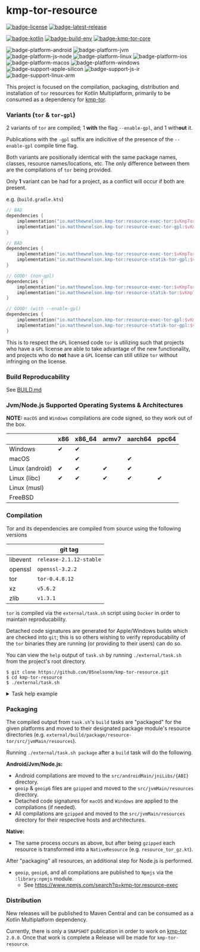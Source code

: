 # kmp-tor-resource
[![badge-license]][url-license]
[![badge-latest-release]][url-latest-release]

[![badge-kotlin]][url-kotlin]
[![badge-build-env]][url-build-env]
[![badge-kmp-tor-core]][url-kmp-tor-core]

![badge-platform-android]
![badge-platform-jvm]
![badge-platform-js-node]
![badge-platform-linux]
![badge-platform-ios]
![badge-platform-macos]
![badge-platform-windows]
![badge-support-apple-silicon]
![badge-support-js-ir]
![badge-support-linux-arm]

This project is focused on the compilation, packaging, distribution and installation of `tor`
resources for Kotlin Multiplatform, primarily to be consumed as a dependency for [kmp-tor][url-kmp-tor].

### Variants (`tor` & `tor-gpl`)

2 variants of `tor` are compiled; 1 **with** the flag `--enable-gpl`, and 1 with**out** it.

Publications with the `-gpl` suffix are indicitive of the presence of the `--enable-gpl` compile 
time flag.

Both variants are positionally identical with the same package names, classes, resource 
names/locations, etc. The only difference between them are the compilations of `tor` being provided.

Only **1** variant can be had for a project, as a conflict will occur if both are present.

e.g. (`build.gradle.kts`)
```kotlin
// BAD
dependencies {
    implementation("io.matthewnelson.kmp-tor:resource-exec-tor:$vKmpTorResource")
    implementation("io.matthewnelson.kmp-tor:resource-exec-tor-gpl:$vKmpTorResource")
}

// BAD
dependencies {
    implementation("io.matthewnelson.kmp-tor:resource-exec-tor:$vKmpTorResource")
    implementation("io.matthewnelson.kmp-tor:resource-statik-tor-gpl:$vKmpTorResource")
}

// GOOD! (non-gpl)
dependencies {
    implementation("io.matthewnelson.kmp-tor:resource-exec-tor:$vKmpTorResource")
    implementation("io.matthewnelson.kmp-tor:resource-statik-tor:$vKmpTorResource")
}

// GOOD! (with --enable-gpl)
dependencies {
    implementation("io.matthewnelson.kmp-tor:resource-exec-tor-gpl:$vKmpTorResource")
    implementation("io.matthewnelson.kmp-tor:resource-statik-tor-gpl:$vKmpTorResource")
}
```

This is to respect the `GPL` licensed code `tor` is utilizing such that projects who 
have a `GPL` license are able to take advantage of the new functionality, and projects who do 
**not** have a `GPL` license can still utilize `tor` without infringing on the license.

### Build Reproducability

See [BUILD.md](docs/BUILD.md)

### Jvm/Node.js Supported Operating Systems & Architectures

**NOTE:** `macOS` and `Windows` compilations are code signed, so they work out of the box.

|                 | x86 | x86_64 | armv7 | aarch64 | ppc64 |
|-----------------|-----|--------|-------|---------|-------|
| Windows         | ✔   | ✔      |       |         |       |
| macOS           |     | ✔      |       | ✔       |       |
| Linux (android) | ✔   | ✔      | ✔     | ✔       |       |
| Linux (libc)    | ✔   | ✔      | ✔     | ✔       | ✔     |
| Linux (musl)    |     |        |       |         |       |
| FreeBSD         |     |        |       |         |       |

### Compilation

Tor and its dependencies are compiled from source using the following versions 

<!-- TAG_VERSION -->
<!-- TAG_DEPENDENCIES -->

|          | git tag                 |
|----------|-------------------------|
| libevent | `release-2.1.12-stable` |
| openssl  | `openssl-3.2.2`         |
| tor      | `tor-0.4.8.12`          |
| xz       | `v5.6.2`                |
| zlib     | `v1.3.1`                |

`tor` is compiled via the `external/task.sh` script using `Docker` in order to maintain 
reproducability.

Detached code signatures are generated for Apple/Windows builds which are checked into 
`git`; this is so others wishing to verify reproducability of the `tor` binaries they 
are running (or providing to their users) can do so.

You can view the `help` output of `task.sh` by running `./external/task.sh` from the project's 
root directory.

```
$ git clone https://github.com/05nelsonm/kmp-tor-resource.git
$ cd kmp-tor-resource
$ ./external/task.sh
```

<details>
    <summary>Task help example</summary>

![image][url-task-image]

</details>

### Packaging

The compiled output from `task.sh`'s `build` tasks are "packaged" for the given platforms and 
moved to their designated package module's resource directories 
(e.g. `external/build/package/resource-tor/src/jvmMain/resources`).

Running `./external/task.sh package` after a `build` task will do the following.

**Android/Jvm/Node.js:**
 - Android compilations are moved to the `src/androidMain/jniLibs/{ABI}` directory.
 - `geoip` & `geoip6` files are `gzipped` and moved to the `src/jvmMain/resources` directory.
 - Detached code signatures for `macOS` and `Windows` are applied to the compilations (if needed).
 - All compilations are `gzipped` and moved to the `src/jvmMain/resources` directory for their respective 
   hosts and architectures.

**Native:**
 - The same process occurs as above, but after being `gzipped` each resource is transformed into 
   a `NativeResource` (e.g. `resource_tor_gz.kt`).

After "packaging" all resources, an additional step for Node.js is performed.
 - `geoip`, `geoip6`, and all compilations are published to `Npmjs` via the `:library:npmjs` module.
     - See https://www.npmjs.com/search?q=kmp-tor.resource-exec

### Distribution

<!-- TODO: Replace with Get Started (add note about npm dependencies for Node.js) -->

New releases will be published to Maven Central and can be consumed as a Kotlin Multiplatform 
dependency.

Currently, there is only a `SNAPSHOT` publication in order to work on [kmp-tor][url-kmp-tor] `2.0.0`. 
Once that work is complete a Release will be made for `kmp-tor-resource`.

<!-- TAG_VERSION -->
[badge-latest-release]: https://img.shields.io/badge/latest--release-408.12.0--SNAPSHOT-5d2f68.svg?logo=torproject&style=flat&logoColor=5d2f68
[badge-license]: https://img.shields.io/badge/license-Apache%20License%202.0-blue.svg?style=flat

<!-- TAG_DEPENDENCIES -->
[badge-kotlin]: https://img.shields.io/badge/kotlin-1.9.24-blue.svg?logo=kotlin
[badge-build-env]: https://img.shields.io/badge/build--env-0.1.3-blue.svg?logo=docker
[badge-kmp-tor-core]: https://img.shields.io/badge/kmp--tor--core-2.0.1-blue.svg?style=flat

<!-- TAG_PLATFORMS -->
[badge-platform-android]: http://img.shields.io/badge/-android-6EDB8D.svg?style=flat
[badge-platform-jvm]: http://img.shields.io/badge/-jvm-DB413D.svg?style=flat
[badge-platform-js]: http://img.shields.io/badge/-js-F8DB5D.svg?style=flat
[badge-platform-js-node]: https://img.shields.io/badge/-nodejs-68a063.svg?style=flat
[badge-platform-linux]: http://img.shields.io/badge/-linux-2D3F6C.svg?style=flat
[badge-platform-macos]: http://img.shields.io/badge/-macos-111111.svg?style=flat
[badge-platform-ios]: http://img.shields.io/badge/-ios-CDCDCD.svg?style=flat
[badge-platform-tvos]: http://img.shields.io/badge/-tvos-808080.svg?style=flat
[badge-platform-watchos]: http://img.shields.io/badge/-watchos-C0C0C0.svg?style=flat
[badge-platform-wasm]: https://img.shields.io/badge/-wasm-624FE8.svg?style=flat
[badge-platform-windows]: http://img.shields.io/badge/-windows-4D76CD.svg?style=flat
[badge-support-android-native]: http://img.shields.io/badge/support-[AndroidNative]-6EDB8D.svg?style=flat
[badge-support-apple-silicon]: http://img.shields.io/badge/support-[AppleSilicon]-43BBFF.svg?style=flat
[badge-support-js-ir]: https://img.shields.io/badge/support-[js--IR]-AAC4E0.svg?style=flat
[badge-support-linux-arm]: http://img.shields.io/badge/support-[LinuxArm]-2D3F6C.svg?style=flat

[url-bundletool]: https://github.com/google/bundletool
[url-build-env]: https://github.com/05nelsonm/build-env
[url-latest-release]: https://github.com/05nelsonm/kmp-tor-resource/releases/latest
[url-license]: https://www.apache.org/licenses/LICENSE-2.0
[url-kotlin]: https://kotlinlang.org
[url-kmp-tor]: https://github.com/05nelsonm/kmp-tor
[url-kmp-tor-core]: https://github.com/05nelsonm/kmp-tor-core
[url-core-lib-locator]: https://github.com/05nelsonm/kmp-tor-core/tree/master/library/core-lib-locator
[url-task-image]: https://github.com/05nelsonm/kmp-tor-resource/assets/44778092/8be9197e-4135-43ad-9629-e18ef0e90523
